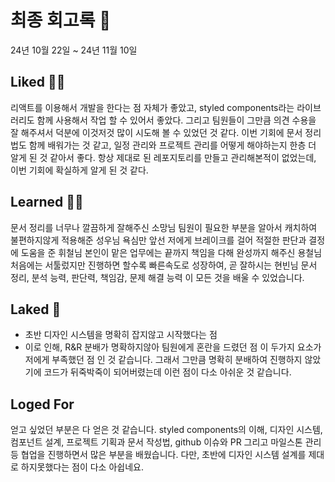 # 최종 회고록 📝

24년 10월 22일 ~ 24년 11월 10일

## Liked 👍🏻

리액트를 이용해서 개발을 한다는 점 자체가 좋았고, styled components라는 라이브러리도 함께 사용해서 작업 할 수 있어서 좋았다. 그리고 팀원들이 그만큼 의견 수용을 잘 해주셔서 덕분에 이것저것 많이 시도해 볼 수 있었던 것 같다.
이번 기회에 문서 정리법도 함께 배워가는 것 같고, 일정 관리와 프로젝트 관리를 어떻게 해야하는지 한층 더 알게 된 것 같아서 좋다.
항상 제대로 된 레포지토리를 만들고 관리해본적이 없었는데, 이번 기회에 확실하게 알게 된 것 같다.

## Learned 👏🏻

문서 정리를 너무나 깔끔하게 잘해주신 소망님
팀원이 필요한 부분을 알아서 캐치하여 불편하지않게 적용해준 성우님
욕심만 앞선 저에게 브레이크를 걸어 적절한 판단과 결정에 도움을 준 휘철님
본인이 맡은 업무에는 끝까지 책임을 다해 완성까지 해주신 용철님
처음에는 서툴렀지만 진행하면 할수록 빠른속도로 성장하여, 곧 잘하시는 현빈님
문서 정리, 분석 능력, 판단력, 책임감, 문제 해결 능력 이 모든 것을 배울 수 있었습니다.

## Laked 🫠

- 초반 디자인 시스템을 명확히 잡지않고 시작했다는 점
- 이로 인해, R&R 분배가 명확하지않아 팀원에게 혼란을 드렸던 점
  이 두가지 요소가 저에게 부족했던 점 인 것 같습니다.
  그래서 그만큼 명확히 분배하여 진행하지 않았기에 코드가 뒤죽박죽이 되어버렸는데 이런 점이 다소 아쉬운 것 같습니다.

## Loged For

얻고 싶었던 부분은 다 얻은 것 같습니다.
styled components의 이해, 디자인 시스템, 컴포넌트 설계, 프로젝트 기획과 문서 작성법, github 이슈와 PR 그리고 마일스톤 관리 등
협업을 진행하면서 많은 부분을 배웠습니다. 다만, 초반에 디자인 시스템 설계를 제대로 하지못했다는 점이 다소 아쉽네요.
